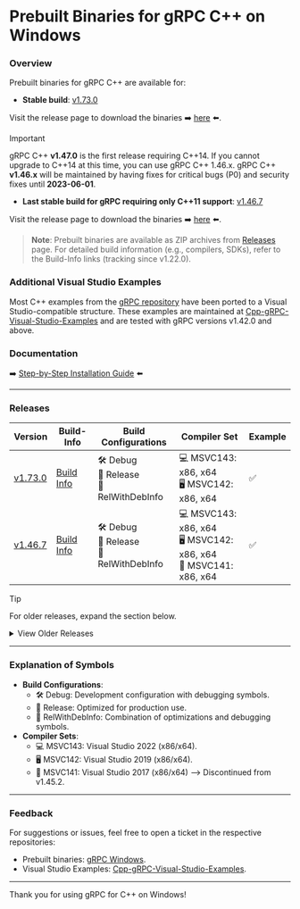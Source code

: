 # Prebuilt Binaries for gRPC C++ on Windows

### Overview

Prebuilt binaries for gRPC C++ are available for:

- **Stable build**: [v1.73.0](https://github.com/grpc/grpc/releases/tag/v1.73.0)

Visit the release page to download the binaries ➡️ [here](https://github.com/thommyho/gRPC_windows/releases/v1.73.0) ⬅️.

> [!IMPORTANT]
> gRPC C++ **v1.47.0** is the first release requiring C++14.
> If you cannot upgrade to C++14 at this time, you can use gRPC C++ 1.46.x.
> gRPC C++ **v1.46.x** will be maintained by having fixes for
> critical bugs (P0) and security fixes until **2023-06-01**.

- **Last stable build for gRPC requiring only C++11 support**: [v1.46.7](https://github.com/grpc/grpc/releases/tag/v1.46.7)

Visit the release page to download the binaries ➡️ [here](https://github.com/thommyho/gRPC_windows/releases/v1.46.7) ⬅️.

> **Note**: Prebuilt binaries are available as ZIP archives from [Releases](https://github.com/thommyho/gRPC_windows/releases) page.
> For detailed build information (e.g., compilers, SDKs), refer to the Build-Info links (tracking since v1.22.0).

### Additional Visual Studio Examples

Most C++ examples from the [gRPC repository](https://github.com/grpc/grpc/tree/master/examples/cpp) have been ported to a
Visual Studio-compatible structure. These examples are maintained at [Cpp-gRPC-Visual-Studio-Examples](https://github.com/thommyho/Cpp-gRPC-Visual-Studio-Examples)
and are tested with gRPC versions v1.42.0 and above.

### Documentation

➡️ [Step-by-Step Installation Guide](https://thommyho.github.io/Cpp-gRPC-Windows-PreBuilts) ⬅️

______________________________________________________________________

### Releases

| Version                                                                  | Build-Info                                                                   | Build Configurations                        | Compiler Set                                                         | Example |
| ------------------------------------------------------------------------ | ---------------------------------------------------------------------------- | ------------------------------------------- | -------------------------------------------------------------------- | ------- |
| [v1.73.0](https://github.com/thommyho/gRPC_windows/releases/tag/v1.73.0) | [Build Info](https://github.com/thommyho/gRPC_windows_prebuilt/tree/v1.73.0) | 🛠️ Debug<br>🚀 Release<br>🔧 RelWithDebInfo | 💻 MSVC143: x86, x64<br>🖥️ MSVC142: x86, x64<br>                     | ✅      |
| [v1.46.7](https://github.com/thommyho/gRPC_windows/releases/tag/v1.46.7) | [Build Info](https://github.com/thommyho/gRPC_windows_prebuilt/tree/v1.46.7) | 🛠️ Debug<br>🚀 Release<br>🔧 RelWithDebInfo | 💻 MSVC143: x86, x64<br>🖥️ MSVC142: x86, x64<br>🔲 MSVC141: x86, x64 | ✅      |

> [!TIP]
> For older releases, expand the section below.

<details>
<summary>View Older Releases</summary>

| Version                                                                  | Build-Info                                                                   | Build Configurations                        | Compiler Set                                     | Example |
| ------------------------------------------------------------------------ | ---------------------------------------------------------------------------- | ------------------------------------------- | ------------------------------------------------ | ------- |
| [v1.73.0](https://github.com/thommyho/gRPC_windows/releases/tag/v1.73.0) | [Build Info](https://github.com/thommyho/gRPC_windows_prebuilt/tree/v1.73.0) | 🛠️ Debug<br>🚀 Release<br>🔧 RelWithDebInfo | 💻 MSVC143: x86, x64<br>🖥️ MSVC142: x86, x64<br> | ✅      |
| [v1.72.1](https://github.com/thommyho/gRPC_windows/releases/tag/v1.72.1) | [Build Info](https://github.com/thommyho/gRPC_windows_prebuilt/tree/v1.72.1) | 🛠️ Debug<br>🚀 Release<br>🔧 RelWithDebInfo | 💻 MSVC143: x86, x64<br>🖥️ MSVC142: x86, x64<br> | ✅      |
| [v1.72.0](https://github.com/thommyho/gRPC_windows/releases/tag/v1.72.0) | [Build Info](https://github.com/thommyho/gRPC_windows_prebuilt/tree/v1.72.0) | 🛠️ Debug<br>🚀 Release<br>🔧 RelWithDebInfo | 💻 MSVC143: x86, x64<br>🖥️ MSVC142: x86, x64<br> | ✅      |
| [v1.71.0](https://github.com/thommyho/gRPC_windows/releases/tag/v1.71.0) | [Build Info](https://github.com/thommyho/gRPC_windows_prebuilt/tree/v1.71.0) | 🛠️ Debug<br>🚀 Release<br>🔧 RelWithDebInfo | 💻 MSVC143: x86, x64<br>🖥️ MSVC142: x86, x64<br> | ✅      |
| [v1.70.2](https://github.com/thommyho/gRPC_windows/releases/tag/v1.70.2) | [Build Info](https://github.com/thommyho/gRPC_windows_prebuilt/tree/v1.70.2) | 🛠️ Debug<br>🚀 Release<br>🔧 RelWithDebInfo | 💻 MSVC143: x86, x64<br>🖥️ MSVC142: x86, x64<br> | ✅      |
| [v1.70.1](https://github.com/thommyho/gRPC_windows/releases/tag/v1.70.1) | [Build Info](https://github.com/thommyho/gRPC_windows_prebuilt/tree/v1.70.1) | 🛠️ Debug<br>🚀 Release<br>🔧 RelWithDebInfo | 💻 MSVC143: x86, x64<br>🖥️ MSVC142: x86, x64<br> | ✅      |
| [v1.70.0](https://github.com/thommyho/gRPC_windows/releases/tag/v1.70.0) | [Build Info](https://github.com/thommyho/gRPC_windows_prebuilt/tree/v1.70.0) | 🛠️ Debug<br>🚀 Release<br>🔧 RelWithDebInfo | 💻 MSVC143: x86, x64<br>🖥️ MSVC142: x86, x64<br> | ✅      |
| [v1.69.0](https://github.com/thommyho/gRPC_windows/releases/tag/v1.69.0) | [Build Info](https://github.com/thommyho/gRPC_windows_prebuilt/tree/v1.69.0) | 🛠️ Debug<br>🚀 Release<br>🔧 RelWithDebInfo | 💻 MSVC143: x86, x64<br>🖥️ MSVC142: x86, x64<br> | ✅      |
| [v1.68.2](https://github.com/thommyho/gRPC_windows/releases/tag/v1.68.2) | [Build Info](https://github.com/thommyho/gRPC_windows_prebuilt/tree/v1.68.2) | 🛠️ Debug<br>🚀 Release<br>🔧 RelWithDebInfo | 💻 MSVC143: x86, x64<br>🖥️ MSVC142: x86, x64<br> | ✅      |
| [v1.68.1](https://github.com/thommyho/gRPC_windows/releases/tag/v1.68.1) | [Build Info](https://github.com/thommyho/gRPC_windows_prebuilt/tree/v1.68.1) | 🛠️ Debug<br>🚀 Release<br>🔧 RelWithDebInfo | 💻 MSVC143: x86, x64<br>🖥️ MSVC142: x86, x64<br> | ✅      |
| [v1.68.0](https://github.com/thommyho/gRPC_windows/releases/tag/v1.68.0) | [Build Info](https://github.com/thommyho/gRPC_windows_prebuilt/tree/v1.68.0) | 🛠️ Debug<br>🚀 Release<br>🔧 RelWithDebInfo | 💻 MSVC143: x86, x64<br>🖥️ MSVC142: x86, x64<br> | ✅      |
| [v1.67.1](https://github.com/thommyho/gRPC_windows/releases/tag/v1.67.1) | [Build Info](https://github.com/thommyho/gRPC_windows_prebuilt/tree/v1.67.1) | 🛠️ Debug<br>🚀 Release<br>🔧 RelWithDebInfo | 💻 MSVC143: x86, x64<br>🖥️ MSVC142: x86, x64<br> | ✅      |
| [v1.67.0](https://github.com/thommyho/gRPC_windows/releases/tag/v1.67.0) | [Build Info](https://github.com/thommyho/gRPC_windows_prebuilt/tree/v1.67.0) | 🛠️ Debug<br>🚀 Release<br>🔧 RelWithDebInfo | 💻 MSVC143: x86, x64<br>🖥️ MSVC142: x86, x64<br> | ✅      |
| [v1.66.2](https://github.com/thommyho/gRPC_windows/releases/tag/v1.66.2) | [Build Info](https://github.com/thommyho/gRPC_windows_prebuilt/tree/v1.66.2) | 🛠️ Debug<br>🚀 Release<br>🔧 RelWithDebInfo | 💻 MSVC143: x86, x64<br>🖥️ MSVC142: x86, x64<br> | ✅      |
| [v1.66.1](https://github.com/thommyho/gRPC_windows/releases/tag/v1.66.1) | [Build Info](https://github.com/thommyho/gRPC_windows_prebuilt/tree/v1.66.1) | 🛠️ Debug<br>🚀 Release<br>🔧 RelWithDebInfo | 💻 MSVC143: x86, x64<br>🖥️ MSVC142: x86, x64<br> | ✅      |
| [v1.65.0](https://github.com/thommyho/gRPC_windows/releases/tag/v1.65.0) | [Build Info](https://github.com/thommyho/gRPC_windows_prebuilt/tree/v1.65.0) | 🛠️ Debug<br>🚀 Release<br>🔧 RelWithDebInfo | 💻 MSVC143: x86, x64<br>🖥️ MSVC142: x86, x64<br> | ✅      |
| [v1.64.2](https://github.com/thommyho/gRPC_windows/releases/tag/v1.64.2) | [Build Info](https://github.com/thommyho/gRPC_windows_prebuilt/tree/v1.64.2) | 🛠️ Debug<br>🚀 Release<br>🔧 RelWithDebInfo | 💻 MSVC143: x86, x64<br>🖥️ MSVC142: x86, x64<br> | ✅      |
| [v1.64.1](https://github.com/thommyho/gRPC_windows/releases/tag/v1.64.1) | [Build Info](https://github.com/thommyho/gRPC_windows_prebuilt/tree/v1.64.1) | 🛠️ Debug<br>🚀 Release<br>🔧 RelWithDebInfo | 💻 MSVC143: x86, x64<br>🖥️ MSVC142: x86, x64<br> | ✅      |
| [v1.64.0](https://github.com/thommyho/gRPC_windows/releases/tag/v1.64.0) | [Build Info](https://github.com/thommyho/gRPC_windows_prebuilt/tree/v1.64.0) | 🛠️ Debug<br>🚀 Release<br>🔧 RelWithDebInfo | 💻 MSVC143: x86, x64<br>🖥️ MSVC142: x86, x64<br> | ✅      |
| [v1.63.0](https://github.com/thommyho/gRPC_windows/releases/tag/v1.63.0) | [Build Info](https://github.com/thommyho/gRPC_windows_prebuilt/tree/v1.63.0) | 🛠️ Debug<br>🚀 Release<br>🔧 RelWithDebInfo | 💻 MSVC143: x86, x64<br>🖥️ MSVC142: x86, x64<br> | ✅      |
| [v1.62.1](https://github.com/thommyho/gRPC_windows/releases/tag/v1.62.1) | [Build Info](https://github.com/thommyho/gRPC_windows_prebuilt/tree/v1.62.1) | 🛠️ Debug<br>🚀 Release<br>🔧 RelWithDebInfo | 💻 MSVC143: x86, x64<br>🖥️ MSVC142: x86, x64<br> | ✅      |
| [v1.62.0](https://github.com/thommyho/gRPC_windows/releases/tag/v1.62.0) | [Build Info](https://github.com/thommyho/gRPC_windows_prebuilt/tree/v1.62.0) | 🛠️ Debug<br>🚀 Release<br>🔧 RelWithDebInfo | 💻 MSVC143: x86, x64<br>🖥️ MSVC142: x86, x64<br> | ✅      |
| [v1.61.1](https://github.com/thommyho/gRPC_windows/releases/tag/v1.61.1) | [Build Info](https://github.com/thommyho/gRPC_windows_prebuilt/tree/v1.61.1) | 🛠️ Debug<br>🚀 Release<br>🔧 RelWithDebInfo | 💻 MSVC143: x86, x64<br>🖥️ MSVC142: x86, x64<br> | ✅      |
| [v1.60.0](https://github.com/thommyho/gRPC_windows/releases/tag/v1.60.0) | [Build Info](https://github.com/thommyho/gRPC_windows_prebuilt/tree/v1.60.0) | 🛠️ Debug<br>🚀 Release<br>🔧 RelWithDebInfo | 💻 MSVC143: x86, x64<br>🖥️ MSVC142: x86, x64<br> | ✅      |
| [v1.61.0](https://github.com/thommyho/gRPC_windows/releases/tag/v1.61.0) | [Build Info](https://github.com/thommyho/gRPC_windows_prebuilt/tree/v1.61.0) | 🛠️ Debug<br>🚀 Release<br>🔧 RelWithDebInfo | 💻 MSVC143: x86, x64<br>🖥️ MSVC142: x86, x64<br> | ✅      |
| [v1.59.1](https://github.com/thommyho/gRPC_windows/releases/tag/v1.59.1) | [Build Info](https://github.com/thommyho/gRPC_windows_prebuilt/tree/v1.59.1) | 🛠️ Debug<br>🚀 Release<br>🔧 RelWithDebInfo | 💻 MSVC143: x86, x64<br>🖥️ MSVC142: x86, x64<br> | ✅      |
| [v1.58.0](https://github.com/thommyho/gRPC_windows/releases/tag/v1.58.0) | [Build Info](https://github.com/thommyho/gRPC_windows_prebuilt/tree/v1.58.0) | 🛠️ Debug<br>🚀 Release<br>🔧 RelWithDebInfo | 💻 MSVC143: x86, x64<br>🖥️ MSVC142: x86, x64<br> | ✅      |
| [v1.57.0](https://github.com/thommyho/gRPC_windows/releases/tag/v1.57.0) | [Build Info](https://github.com/thommyho/gRPC_windows_prebuilt/tree/v1.57.0) | 🛠️ Debug<br>🚀 Release<br>🔧 RelWithDebInfo | 💻 MSVC143: x86, x64<br>🖥️ MSVC142: x86, x64<br> | ✅      |
| [v1.56.2](https://github.com/thommyho/gRPC_windows/releases/tag/v1.56.2) | [Build Info](https://github.com/thommyho/gRPC_windows_prebuilt/tree/v1.56.2) | 🛠️ Debug<br>🚀 Release<br>🔧 RelWithDebInfo | 💻 MSVC143: x86, x64<br>🖥️ MSVC142: x86, x64<br> | ✅      |
| [v1.56.0](https://github.com/thommyho/gRPC_windows/releases/tag/v1.56.0) | [Build Info](https://github.com/thommyho/gRPC_windows_prebuilt/tree/v1.56.0) | 🛠️ Debug<br>🚀 Release<br>🔧 RelWithDebInfo | 💻 MSVC143: x86, x64<br>🖥️ MSVC142: x86, x64<br> | ✅      |
| [v1.55.1](https://github.com/thommyho/gRPC_windows/releases/tag/v1.55.1) | [Build Info](https://github.com/thommyho/gRPC_windows_prebuilt/tree/v1.55.1) | 🛠️ Debug<br>🚀 Release<br>🔧 RelWithDebInfo | 💻 MSVC143: x86, x64<br>🖥️ MSVC142: x86, x64<br> | ✅      |
| [v1.55.0](https://github.com/thommyho/gRPC_windows/releases/tag/v1.55.0) | [Build Info](https://github.com/thommyho/gRPC_windows_prebuilt/tree/v1.55.0) | 🛠️ Debug<br>🚀 Release<br>🔧 RelWithDebInfo | 💻 MSVC143: x86, x64<br>🖥️ MSVC142: x86, x64<br> | ✅      |
| [v1.54.2](https://github.com/thommyho/gRPC_windows/releases/tag/v1.54.2) | [Build Info](https://github.com/thommyho/gRPC_windows_prebuilt/tree/v1.54.2) | 🛠️ Debug<br>🚀 Release<br>🔧 RelWithDebInfo | 💻 MSVC143: x86, x64<br>🖥️ MSVC142: x86, x64<br> | ✅      |
| [v1.54.1](https://github.com/thommyho/gRPC_windows/releases/tag/v1.54.1) | [Build Info](https://github.com/thommyho/gRPC_windows_prebuilt/tree/v1.54.1) | 🛠️ Debug<br>🚀 Release<br>🔧 RelWithDebInfo | 💻 MSVC143: x86, x64<br>🖥️ MSVC142: x86, x64<br> | ✅      |
| [v1.54.0](https://github.com/thommyho/gRPC_windows/releases/tag/v1.54.0) | [Build Info](https://github.com/thommyho/gRPC_windows_prebuilt/tree/v1.54.0) | 🛠️ Debug<br>🚀 Release<br>🔧 RelWithDebInfo | 💻 MSVC143: x86, x64<br>🖥️ MSVC142: x86, x64<br> | ✅      |
| [v1.53.0](https://github.com/thommyho/gRPC_windows/releases/tag/v1.53.0) | [Build Info](https://github.com/thommyho/gRPC_windows_prebuilt/tree/v1.53.0) | 🛠️ Debug<br>🚀 Release<br>🔧 RelWithDebInfo | 💻 MSVC143: x86, x64<br>🖥️ MSVC142: x86, x64<br> | ✅      |
| [v1.52.1](https://github.com/thommyho/gRPC_windows/releases/tag/v1.52.1) | [Build Info](https://github.com/thommyho/gRPC_windows_prebuilt/tree/v1.52.1) | 🛠️ Debug<br>🚀 Release<br>🔧 RelWithDebInfo | 💻 MSVC143: x86, x64<br>🖥️ MSVC142: x86, x64<br> | ✅      |
| [v1.52.0](https://github.com/thommyho/gRPC_windows/releases/tag/v1.52.0) | [Build Info](https://github.com/thommyho/gRPC_windows_prebuilt/tree/v1.52.0) | 🛠️ Debug<br>🚀 Release<br>🔧 RelWithDebInfo | 💻 MSVC143: x86, x64<br>🖥️ MSVC142: x86, x64<br> | ✅      |
| [v1.51.1](https://github.com/thommyho/gRPC_windows/releases/tag/v1.51.1) | [Build Info](https://github.com/thommyho/gRPC_windows_prebuilt/tree/v1.51.1) | 🛠️ Debug<br>🚀 Release<br>🔧 RelWithDebInfo | 💻 MSVC143: x86, x64<br>🖥️ MSVC142: x86, x64<br> | ✅      |
| [v1.51.0](https://github.com/thommyho/gRPC_windows/releases/tag/v1.51.0) | [Build Info](https://github.com/thommyho/gRPC_windows_prebuilt/tree/v1.51.0) | 🛠️ Debug<br>🚀 Release<br>🔧 RelWithDebInfo | 💻 MSVC143: x86, x64<br>🖥️ MSVC142: x86, x64<br> | ✅      |
| [v1.50.1](https://github.com/thommyho/gRPC_windows/releases/tag/v1.50.1) | [Build Info](https://github.com/thommyho/gRPC_windows_prebuilt/tree/v1.50.1) | 🛠️ Debug<br>🚀 Release<br>🔧 RelWithDebInfo | 💻 MSVC143: x86, x64<br>🖥️ MSVC142: x86, x64<br> | ✅      |
| [v1.50.0](https://github.com/thommyho/gRPC_windows/releases/tag/v1.50.0) | [Build Info](https://github.com/thommyho/gRPC_windows_prebuilt/tree/v1.50.0) | 🛠️ Debug<br>🚀 Release<br>🔧 RelWithDebInfo | 💻 MSVC143: x86, x64<br>🖥️ MSVC142: x86, x64<br> | ✅      |
| [v1.49.1](https://github.com/thommyho/gRPC_windows/releases/tag/v1.49.1) | [Build Info](https://github.com/thommyho/gRPC_windows_prebuilt/tree/v1.49.1) | 🛠️ Debug<br>🚀 Release<br>🔧 RelWithDebInfo | 💻 MSVC143: x86, x64<br>🖥️ MSVC142: x86, x64<br> | ✅      |
| [v1.48.0](https://github.com/thommyho/gRPC_windows/releases/tag/v1.48.0) | [Build Info](https://github.com/thommyho/gRPC_windows_prebuilt/tree/v1.48.0) | 🛠️ Debug<br>🚀 Release<br>🔧 RelWithDebInfo | 💻 MSVC143: x86, x64<br>🖥️ MSVC142: x86, x64<br> | ✅      |
| [v1.46.6](https://github.com/thommyho/gRPC_windows/releases/tag/v1.46.6) | [Build Info](https://github.com/thommyho/gRPC_windows_prebuilt/tree/v1.46.6) | 🛠️ Debug<br>🚀 Release<br>🔧 RelWithDebInfo | 💻 MSVC143: x86, x64<br>🖥️ MSVC142: x86, x64<br> | ✅      |
| [v1.46.5](https://github.com/thommyho/gRPC_windows/releases/tag/v1.46.5) | [Build Info](https://github.com/thommyho/gRPC_windows_prebuilt/tree/v1.46.5) | 🛠️ Debug<br>🚀 Release<br>🔧 RelWithDebInfo | 💻 MSVC143: x86, x64<br>🖥️ MSVC142: x86, x64<br> | ✅      |
| [v1.46.4](https://github.com/thommyho/gRPC_windows/releases/tag/v1.46.4) | [Build Info](https://github.com/thommyho/gRPC_windows_prebuilt/tree/v1.46.4) | 🛠️ Debug<br>🚀 Release<br>🔧 RelWithDebInfo | 💻 MSVC143: x86, x64<br>🖥️ MSVC142: x86, x64<br> | ✅      |
| [v1.46.3](https://github.com/thommyho/gRPC_windows/releases/tag/v1.46.3) | [Build Info](https://github.com/thommyho/gRPC_windows_prebuilt/tree/v1.46.3) | 🛠️ Debug<br>🚀 Release<br>🔧 RelWithDebInfo | 💻 MSVC143: x86, x64<br>🖥️ MSVC142: x86, x64<br> | ✅      |
| [v1.46.1](https://github.com/thommyho/gRPC_windows/releases/tag/v1.46.1) | [Build Info](https://github.com/thommyho/gRPC_windows_prebuilt/tree/v1.46.1) | 🛠️ Debug<br>🚀 Release<br>🔧 RelWithDebInfo | 💻 MSVC143: x86, x64<br>🖥️ MSVC142: x86, x64<br> | ✅      |
| [v1.45.2](https://github.com/thommyho/gRPC_windows/releases/tag/v1.45.2) | [Build Info](https://github.com/thommyho/gRPC_windows_prebuilt/tree/v1.45.2) | 🛠️ Debug<br>🚀 Release<br>🔧 RelWithDebInfo | 💻 MSVC143: x86, x64<br>🖥️ MSVC142: x86, x64<br> | ✅      |
| [v1.45.1](https://github.com/thommyho/gRPC_windows/releases/tag/v1.45.1) | [Build Info](https://github.com/thommyho/gRPC_windows_prebuilt/tree/v1.45.1) | 🛠️ Debug<br>🚀 Release<br>🔧 RelWithDebInfo | 🖥️ MSVC142: x86, x64<br>🔲 MSVC141: x86, x64     | ✅      |
| [v1.45.0](https://github.com/thommyho/gRPC_windows/releases/tag/v1.45.0) | [Build Info](https://github.com/thommyho/gRPC_windows_prebuilt/tree/v1.45.0) | 🛠️ Debug<br>🚀 Release<br>🔧 RelWithDebInfo | 🖥️ MSVC142: x86, x64<br>🔲 MSVC141: x86, x64     | ✅      |
| [v1.44.0](https://github.com/thommyho/gRPC_windows/releases/tag/v1.44.0) | [Build Info](https://github.com/thommyho/gRPC_windows_prebuilt/tree/v1.44.0) | 🛠️ Debug<br>🚀 Release<br>🔧 RelWithDebInfo | 🖥️ MSVC142: x86, x64<br>🔲 MSVC141: x86, x64     | ✅      |
| [v1.43.2](https://github.com/thommyho/gRPC_windows/releases/tag/v1.43.2) | [Build Info](https://github.com/thommyho/gRPC_windows_prebuilt/tree/v1.43.2) | 🛠️ Debug<br>🚀 Release<br>🔧 RelWithDebInfo | 🖥️ MSVC142: x86, x64<br>🔲 MSVC141: x86, x64     | ✅      |
| [v1.43.0](https://github.com/thommyho/gRPC_windows/releases/tag/v1.43.0) | [Build Info](https://github.com/thommyho/gRPC_windows_prebuilt/tree/v1.43.0) | 🛠️ Debug<br>🚀 Release<br>🔧 RelWithDebInfo | 🖥️ MSVC142: x86, x64<br>🔲 MSVC141: x86, x64     | ✅      |
| [v1.42.0](https://github.com/thommyho/gRPC_windows/releases/tag/v1.42.0) | [Build Info](https://github.com/thommyho/gRPC_windows_prebuilt/tree/v1.42.0) | 🛠️ Debug<br>🚀 Release<br>🔧 RelWithDebInfo | 🖥️ MSVC142: x86, x64<br>🔲 MSVC141: x86, x64     | ✅      |
| [v1.41.1](https://github.com/thommyho/gRPC_windows/releases/tag/v1.41.1) | [Build Info](https://github.com/thommyho/gRPC_windows_prebuilt/tree/v1.41.1) | 🛠️ Debug<br>🚀 Release<br>🔧 RelWithDebInfo | 🖥️ MSVC142: x86, x64<br>🔲 MSVC141: x86, x64     | ✅      |
| [v1.41.0](https://github.com/thommyho/gRPC_windows/releases/tag/v1.41.0) | [Build Info](https://github.com/thommyho/gRPC_windows_prebuilt/tree/v1.41.0) | 🛠️ Debug<br>🚀 Release<br>🔧 RelWithDebInfo | 🖥️ MSVC142: x86, x64<br>🔲 MSVC141: x86, x64     | ✅      |
| [v1.40.0](https://github.com/thommyho/gRPC_windows/releases/tag/v1.40.0) | [Build Info](https://github.com/thommyho/gRPC_windows_prebuilt/tree/v1.40.0) | 🛠️ Debug<br>🚀 Release<br>🔧 RelWithDebInfo | 🖥️ MSVC142: x86, x64<br>🔲 MSVC141: x86, x64     | ✅      |
| [v1.39.1](https://github.com/thommyho/gRPC_windows/releases/tag/v1.39.1) | [Build Info](https://github.com/thommyho/gRPC_windows_prebuilt/tree/v1.39.1) | 🛠️ Debug<br>🚀 Release<br>🔧 RelWithDebInfo | 🖥️ MSVC142: x86, x64<br>🔲 MSVC141: x86, x64     | ✅      |
| [v1.22.0](https://github.com/thommyho/gRPC_windows/releases/tag/v1.22.0) | [Build Info](https://github.com/thommyho/gRPC_windows_prebuilt/tree/v1.22.0) | 🛠️ Debug<br>🚀 Release<br>🔧 RelWithDebInfo | 🖥️ MSVC142: x86, x64<br>🔲 MSVC141: x86, x64     | ✅      |
| [v1.21.4](https://github.com/thommyho/gRPC_windows/releases/tag/v1.21.4) | [Build Info](https://github.com/thommyho/gRPC_windows_prebuilt/tree/v1.21.4) | 🛠️ Debug<br>🚀 Release<br>🔧 RelWithDebInfo | 🖥️ MSVC142: x86, x64<br>🔲 MSVC141: x86, x64     | ✅      |
| [v1.20.0](https://github.com/thommyho/gRPC_windows/releases/tag/v1.20.0) | [Build Info](https://github.com/thommyho/gRPC_windows_prebuilt/tree/v1.20.0) | 🛠️ Debug<br>🚀 Release<br>🔧 RelWithDebInfo | 🖥️ MSVC142: x86, x64<br>🔲 MSVC141: x86, x64     | ✅      |

</details>

______________________________________________________________________

### Explanation of Symbols

- **Build Configurations**:
  - 🛠️ Debug: Development configuration with debugging symbols.
  - 🚀 Release: Optimized for production use.
  - 🔧 RelWithDebInfo: Combination of optimizations and debugging symbols.
- **Compiler Sets**:
  - 💻 MSVC143: Visual Studio 2022 (x86/x64).
  - 🖥️ MSVC142: Visual Studio 2019 (x86/x64).
  - 🔲 MSVC141: Visual Studio 2017 (x86/x64) --> Discontinued from v1.45.2.

______________________________________________________________________

### Feedback

For suggestions or issues, feel free to open a ticket in the respective repositories:

- Prebuilt binaries: [gRPC Windows](https://github.com/thommyho/gRPC_windows).
- Visual Studio Examples: [Cpp-gRPC-Visual-Studio-Examples](https://github.com/thommyho/Cpp-gRPC-Visual-Studio-Examples).

______________________________________________________________________

Thank you for using gRPC for C++ on Windows!

